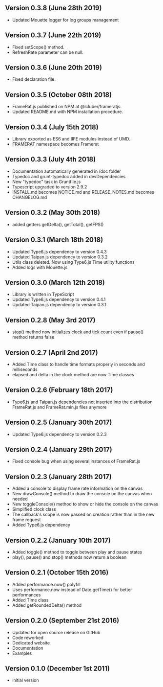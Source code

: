 Version 0.3.8 (June 28th 2019)
-----------------------------
 * Updated Mouette logger for log groups management

Version 0.3.7 (June 22th 2019)
-----------------------------
 * Fixed setScope() method.
 * RefreshRate parameter can be null.

Version 0.3.6 (June 20th 2019)
-----------------------------
 * Fixed declaration file.

Version 0.3.5 (October 08th 2018)
-----------------------------
 * FrameRat.js published on NPM at @lcluber/frameratjs.
 * Updated README.md with NPM installation procedure.

Version 0.3.4 (July 15th 2018)
------------------------------
 * Library exported as ES6 and IIFE modules instead of UMD.
 * FRAMERAT namespace becomes Framerat

Version 0.3.3 (July 4th 2018)
------------------------------
 * Documentation automatically generated in /doc folder
 * Typedoc and grunt-typedoc added in devDependencies
 * New "typedoc" task in Gruntfile.js
 * Typescript upgraded to version 2.9.2
 * INSTALL.md becomes NOTICE.md and RELEASE_NOTES.md becomes CHANGELOG.md

Version 0.3.2 (May 30th 2018)
------------------------------
 * added getters getDelta(), getTotal(), getFPS()

Version 0.3.1 (March 18th 2018)
------------------------------
 * Updated Type6.js dependency to version 0.4.3
 * Updated Taipan.js dependency to version 0.3.2
 * Utils class deleted. Now using Type6.js Time utility functions
 * Added logs with Mouette.js

Version 0.3.0 (March 12th 2018)
------------------------------
 * Library is written in TypeScript
 * Updated Type6.js dependency to version 0.4.1
 * Updated Taipan.js dependency to version 0.3.1

Version 0.2.8 (May 3rd 2017)
------------------------------
 * stop() method now initializes clock and tick count even if pause() method returns false

Version 0.2.7 (April 2nd 2017)
------------------------------
 * Added Time class to handle time formats properly in seconds and milliseconds
 * elapsed and delta in the clock method are now Time classes

Version 0.2.6 (February 18th 2017)
------------------------------
 * Type6.js and Taipan.js dependencies not inserted into the distribution FrameRat.js and FrameRat.min.js files anymore

Version 0.2.5 (January 30th 2017)
------------------------------
 * Updated Type6.js dependency to version 0.2.3

Version 0.2.4 (January 29th 2017)
------------------------------
 * Fixed console bug when using several instances of FrameRat.js

Version 0.2.3 (January 28th 2017)
------------------------------
 * Added a console to display frame rate information on the canvas
 * New drawConsole() method to draw the console on the canvas when needed
 * New toggleConsole() method to show or hide the console on the canvas
 * Simplified clock class
 * The callback's scope is now passed on creation rather than in the new frame request
 * Added Type6.js dependency

Version 0.2.2 (January 10th 2017)
------------------------------
 * Added toggle() method to toggle between play and pause states
 * play(), pause() and stop() methods now return a boolean

Version 0.2.1 (October 15th 2016)
------------------------------
 * Added performance.now() polyfill
 * Uses performance.now instead of Date.getTime() for better performances
 * Added Time class
 * Added getRoundedDelta() method

Version 0.2.0 (September 21st 2016)
------------------------------
 * Updated for open source release on GitHub
 * Code reworked
 * Dedicated website
 * Documentation
 * Examples

Version 0.1.0 (December 1st 2011)
-----------------------------
 * initial version
